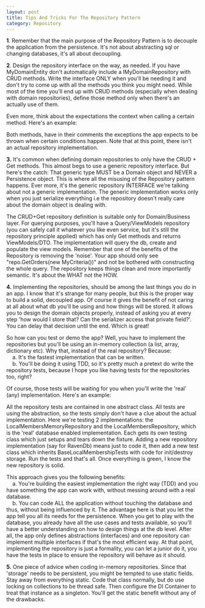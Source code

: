 ```yaml
---
layout: post
title: Tips And Tricks For The Repository Pattern
category: Repository
---
```


**1**. Remember that the main purpose of the Repository Pattern is to decouple the application from the persistence. It's not about abstracting sql or changing databases, it's all about decoupling.

 **2**. Design the repository interface on the way, as needed. If you have MyDomainEntity don't automatically include a IMyDomainRepository with CRUD methods. Write the interface ONLY when you'll be needing it and don't try to come up with all the methods you think you might need. While most of the time you'll end up with CRUD methods (especially when dealing with domain repositories), define those method only when there's an actually use of them.

 Even more, think about the expectations the context when calling a certain method. Here's an example:

  Both methods, have in their comments the exceptions the app expects to be thrown when certain conditions happen. Note that at this point, there isn't an actual repository implementation.

 **3.** It's common when defining domain repositories to only have the CRUD + Get methods. This almost begs to use a generic repository interface. But here's the catch: That generic type MUST be a Domain object and NEVER a Persistence object. This is where all the misusing of the Repository pattern happens. Ever more, it's the generic repository INTERFACE we're talking about not a generic implementation. The generic implementation works only when you just serialize everything i.e the repository doesn't really care about the domain object is dealing with.

 The CRUD+Get repository definition is suitable only for Domain/Business layer. For querying purposes, you'll have a Query/ViewModels repository (you can safely call it whatever you like even service, but it's still the repository principle applied) which has only Get methods and returns ViewModels/DTO. The implementation will query the db, create and populate the view models. Remember that one of the benefits of the Repository is removing the 'noise'. Your app should only see "repo.GetOrders(new MyCriteria())" and not be bothered with constructing the whole query. The repository keeps things clean and more importantly semantic. It's about the WHAT not the HOW.

 **4.** Implementing the repositories, should be among the last things you do in an app. I know that it's strange for many people, but this is the proper way to build a solid, decoupled app. Of course it gives the benefit of not caring at all about what db you'll be using and how things will be stored. It allows you to design the domain objects properly, instead of asking you at every step 'how would I store that? Can the serializer access that private field?'. You can delay that decision until the end. Which is great!

 So how can you test or demo the app? Well, you have to implement the repositories but you'll be using an in-memory collection (a list, array, dictionary etc). Why that, instead of the real repository? Because:  
    a. It's the fastest implementation that can be written.  
    b. You'll be doing it using TDD, so it's pretty much a pretext do write the repository tests, because I hope you like having tests for the repositories too, right?

 Of course, those tests will be waiting for you when you'll write the 'real' (any) implementation. Here's an example:

  All the repository tests are contained in one abstract class. All tests are using the abstraction, so the tests simply don't have a clue about the actual implementation. Here we're testing 2 implementations: the LocalMembersMemoryRepository and the LocalMembersRepository, which is the 'real' database enabled implementation. Each gets its own testing class which just setups and tears down the fixture. Adding a new repository implementation (say for RavenDb) means just to code it, then add a new test class which inherits BaseLocalMembershipTests with code for init/destroy storage. Run the tests and that's all. Once everything is green, I know the new repository is solid.

 This approach gives you the following benefits:  
    a. You're building the easiest implementation the right way (TDD) and you have something the app can work with, without messing around with a real database.  
    b. You can code ALL the application without touching the database and thus, without being influenced by it. The advantage here is that you let the app tell you all its needs for the persistence. When you get to play with the database, you already have all the use cases and tests available, so you'll have a better understanding on how to design things at the db level. After all, the app only defines abstractions (interfaces) and one repository can implement multiple interfaces if that's the most efficient way. At that point, implementing the repository is just a formality, you can let a junior do it, you have the tests in place to ensure the repository will behave as it should.

 **5.** One piece of advice when coding in-memory repositories. Since that 'storage' needs to be persistent, you might be tempted to use static fields. Stay away from everything static. Code that class normally, but do use locking on collections to be thread safe. Then configure the DI Container to treat that instance as a singleton. You'll get the static benefit without any of the drawbacks.


